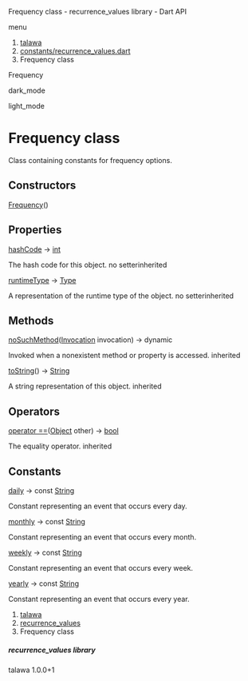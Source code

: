 




Frequency class - recurrence\_values library - Dart API







menu

1. [talawa](../index.html)
2. [constants/recurrence\_values.dart](../file-___home_harshil_Desktop_open-source_palisadoes_talawa_lib_constants_recurrence_values/)
3. Frequency class

Frequency


dark\_mode

light\_mode




# Frequency class


Class containing constants for frequency options.


## Constructors

[Frequency](../file-___home_harshil_Desktop_open-source_palisadoes_talawa_lib_constants_recurrence_values/Frequency/Frequency.html)()




## Properties

[hashCode](https://api.flutter.dev/flutter/dart-core/Object/hashCode.html)
→ [int](https://api.flutter.dev/flutter/dart-core/int-class.html)

The hash code for this object.
no setterinherited

[runtimeType](https://api.flutter.dev/flutter/dart-core/Object/runtimeType.html)
→ [Type](https://api.flutter.dev/flutter/dart-core/Type-class.html)

A representation of the runtime type of the object.
no setterinherited



## Methods

[noSuchMethod](https://api.flutter.dev/flutter/dart-core/Object/noSuchMethod.html)([Invocation](https://api.flutter.dev/flutter/dart-core/Invocation-class.html) invocation)
→ dynamic


Invoked when a nonexistent method or property is accessed.
inherited

[toString](https://api.flutter.dev/flutter/dart-core/Object/toString.html)()
→ [String](https://api.flutter.dev/flutter/dart-core/String-class.html)


A string representation of this object.
inherited



## Operators

[operator ==](https://api.flutter.dev/flutter/dart-core/Object/operator_equals.html)([Object](https://api.flutter.dev/flutter/dart-core/Object-class.html) other)
→ [bool](https://api.flutter.dev/flutter/dart-core/bool-class.html)


The equality operator.
inherited



## Constants

[daily](../file-___home_harshil_Desktop_open-source_palisadoes_talawa_lib_constants_recurrence_values/Frequency/daily-constant.html)
→ const [String](https://api.flutter.dev/flutter/dart-core/String-class.html)

Constant representing an event that occurs every day.

[monthly](../file-___home_harshil_Desktop_open-source_palisadoes_talawa_lib_constants_recurrence_values/Frequency/monthly-constant.html)
→ const [String](https://api.flutter.dev/flutter/dart-core/String-class.html)

Constant representing an event that occurs every month.

[weekly](../file-___home_harshil_Desktop_open-source_palisadoes_talawa_lib_constants_recurrence_values/Frequency/weekly-constant.html)
→ const [String](https://api.flutter.dev/flutter/dart-core/String-class.html)

Constant representing an event that occurs every week.

[yearly](../file-___home_harshil_Desktop_open-source_palisadoes_talawa_lib_constants_recurrence_values/Frequency/yearly-constant.html)
→ const [String](https://api.flutter.dev/flutter/dart-core/String-class.html)

Constant representing an event that occurs every year.



 


1. [talawa](../index.html)
2. [recurrence\_values](../file-___home_harshil_Desktop_open-source_palisadoes_talawa_lib_constants_recurrence_values/)
3. Frequency class

##### recurrence\_values library





talawa
1.0.0+1






